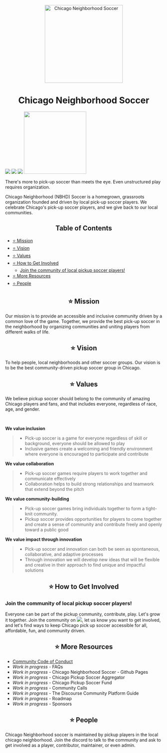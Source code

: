 <p align="center">
  <img src='https://user-images.githubusercontent.com/34843515/216865721-d7bddb15-5bac-4fd3-a8ab-7660f310f4f9.jpg' width='250px' alt="Chicago Neighborhood Soccer"/>                                                                                                                             
</p>
<h1 align="center"> Chicago Neighborhood Soccer </h1>

[<img src="https://img.shields.io/badge/Instagram-E4405F?style=for-the-badge&logo=instagram&logoColor=white">](https://www.instagram.com/nbhdsoccer/?hl=en) [<img src="https://img.shields.io/badge/YouTube-FF0000?style=for-the-badge&logo=youtube&logoColor=white">](https://www.youtube.com/@chicagoneighborhoodsoccer4644) [<img src="https://img.shields.io/badge/Discord-5865F2?style=for-the-badge&logo=discord&logoColor=white">](https://discord.com/invite/rhfCzz3Gfj) [<img src="https://img.shields.io/badge/RSVP%20to%20Play-MEETUP-blue" width='200px'>](https://www.meetup.com/nbhdsoccer/)

There's more to pick-up soccer than meets the eye. Even unstructured play requires organization. 
<p> Chicago Neighborhood (NBHD) Soccer is a homegrown, grassroots organization founded and driven by local pick-up soccer players. We celebrate Chicago's pick-up soccer players, and we give back to our local communities. </br>

 <h2 align="center"> Table of Contents </h2>

- [⭐️ Mission](#---mission)
- [⭐️ Vision](#---vision)
- [⭐️ Values](#---values)
- [⭐️ How to Get Involved](#---how-to-get-involved)
  * [Join the community of local pickup soccer players!](#join-the-community-of-local-pickup-soccer-players-)
- [⭐️ More Resources](#---more-resources)
- [⭐️ People](#---people)



<h2 align ="center"> ⭐️ Mission </h2>
Our mission is to provide an accessible and inclusive community driven by a common love of the game. Together, we provide the best pick-up soccer in the neighborhood by organizing communities and uniting players from different walks of life. 

<h2 align ="center"> ⭐️ Vision </h2>
To help people, local neighborhoods and other soccer groups. Our vision is to be the best community-driven pickup soccer group in Chicago.
  

<h2 align ="center"> ⭐️ Values </h2>
We believe pickup soccer should belong to the community of amazing Chicago players and fans, and that includes everyone, regardless of race, age, and gender.
<p></br>

**We value inclusion**
> - Pick-up soccer is a game for everyone regardless of skill or background, everyone should be allowed to play
> - Inclusive games create a welcoming and friendly environment where everyone is encouraged to participate and contribute

**We value collaboration**
> - Pick-up soccer games require players to work together and communicate effectively
> - Collaboration helps to build strong relationships and teamwork that extend beyond the pitch

**We value community-building**
> - Pick-up soccer games bring individuals together to form a tight-knit community.
> - Pickup soccer provides opportunities for players to come together and create a sense of community and contribute freely and openly toward a public good

**We value impact through innovation**
> - Pick-up soccer and innovation can both be seen as spontaneous, collaborative, and adaptive processes
> - Through innovation we will develop new ideas that will be flexible and creative in their approach to find unique and impactful solutions

<h2 align ="center"> ⭐️ How to Get Involved </h2>

### Join the community of local pickup soccer players!

Everyone can be part of the pickup community, contribute, play. Let's grow it together.
Join the community on [<img src="https://img.shields.io/badge/Discord-5865F2?style=for-the-badge&logo=discord&logoColor=white">](https://discord.com/invite/rhfCzz3Gfj), let us know you want to get involved, and let's find ways to keep Chicago pick up soccer accessible for all, affordable, fun, and community driven.

<h2 align ="center"> ⭐️ More Resources </h2>

- [Community Code of Conduct](https://github.com/OpenFutbol/chicago-neighborhood-soccer/blob/main/CODE_OF_CONDUCT.md)
- *Work in progress* - FAQs
- *Work in progress* - Chicago Neighborhood Soccer - Github Pages
- *Work in progress* - Chicago Pickup Soccer Aggregator 
- *Work in progress* - Chicago Pickup Soccer Fund
- *Work in progress* - Community Calls
- *Work in progress* - The Discourse Community Platform Guide
- *Work in progress* - Roadmap  
- *Work in progress* - Sponsors

<h2 align ="center"> ⭐️ People </h2>
Chicago Neighborhood soccer is maintained by pickup players in the local chicago neighborhood. Join the discord to talk to the community and ask to get involved as a player, contributor, maintainer, or even admin.



                                                                                                                          
